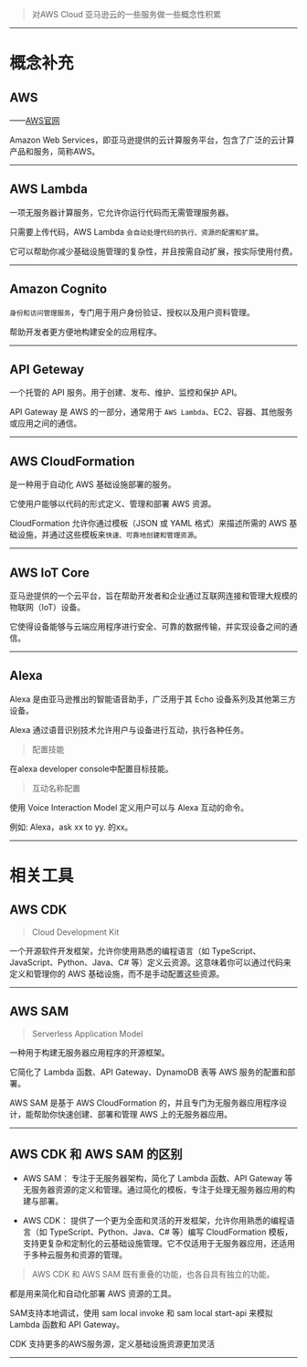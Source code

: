 > 对AWS Cloud 亚马逊云的一些服务做一些概念性积累

---

# 概念补充

## AWS

——[AWS官网](https://aws.amazon.com/cn/?nc2=h_home&refid=7516b07a-6832-44d0-8623-e28575aa9ac3)

Amazon Web Services，即亚马逊提供的云计算服务平台，包含了广泛的云计算产品和服务，简称AWS。

---

## AWS Lambda

一项无服务器计算服务，它允许你运行代码而无需管理服务器。

只需要上传代码，AWS Lambda `会自动处理代码的执行、资源的配置和扩展`。

它可以帮助你减少基础设施管理的复杂性，并且按需自动扩展，按实际使用付费。

---

## Amazon Cognito

`身份和访问管理服务`，专门用于用户身份验证、授权以及用户资料管理。

帮助开发者更方便地构建安全的应用程序。

---

## API Geteway

一个托管的 API 服务。用于创建、发布、维护、监控和保护 API。

API Gateway 是 AWS 的一部分，通常用于 `AWS Lambda`、EC2、容器、其他服务或应用之间的通信。

---

## AWS CloudFormation

是一种用于自动化 AWS 基础设施部署的服务。

它使用户能够以代码的形式定义、管理和部署 AWS 资源。

CloudFormation 允许你通过模板（JSON 或 YAML 格式）来描述所需的 AWS 基础设施，并通过这些模板来`快速、可靠地创建和管理资源`。

---

## AWS IoT Core

亚马逊提供的一个云平台，旨在帮助开发者和企业通过互联网连接和管理大规模的物联网（IoT）设备。

它使得设备能够与云端应用程序进行安全、可靠的数据传输，并实现设备之间的通信。

---

## Alexa

Alexa 是由亚马逊推出的智能语音助手，广泛用于其 Echo 设备系列及其他第三方设备。

Alexa 通过语音识别技术允许用户与设备进行互动，执行各种任务。

> 配置技能

在alexa developer console中配置目标技能。

> 互动名称配置

使用 Voice Interaction Model 定义用户可以与 Alexa 互动的命令。

例如: Alexa，ask xx to yy. 的xx。

---

# 相关工具

## AWS CDK

> Cloud Development Kit

一个开源软件开发框架，允许你使用熟悉的编程语言（如 TypeScript、JavaScript、Python、Java、C# 等）定义云资源。这意味着你可以通过代码来定义和管理你的 AWS 基础设施，而不是手动配置这些资源。

---

## AWS SAM

> Serverless Application Model

一种用于构建无服务器应用程序的开源框架。

它简化了 Lambda 函数、API Gateway、DynamoDB 表等 AWS 服务的配置和部署。

AWS SAM 是基于 AWS CloudFormation 的，并且专门为无服务器应用程序设计，能帮助你快速创建、部署和管理 AWS 上的无服务器应用。

---

## AWS CDK 和 AWS SAM 的区别

- AWS SAM： 专注于无服务器架构，简化了 Lambda 函数、API Gateway 等无服务器资源的定义和管理。通过简化的模板，专注于处理无服务器应用的构建与部署。

- AWS CDK： 提供了一个更为全面和灵活的开发框架，允许你用熟悉的编程语言（如 TypeScript、Python、Java、C# 等）编写 CloudFormation 模板，支持更复杂和定制化的云基础设施管理。它不仅适用于无服务器应用，还适用于多种云服务和资源的管理。

> AWS CDK 和 AWS SAM 既有重叠的功能，也各自具有独立的功能。

都是用来简化和自动化部署 AWS 资源的工具。

SAM支持本地调试，使用 sam local invoke 和 sam local start-api 来模拟 Lambda 函数和 API Gateway。

CDK 支持更多的AWS服务源，定义基础设施资源更加灵活

---